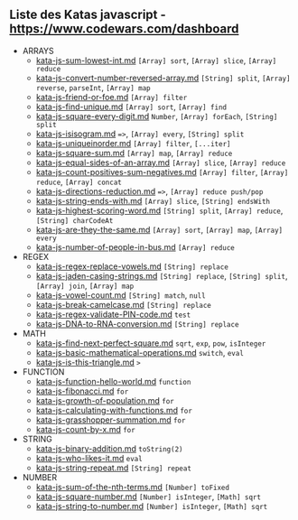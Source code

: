 ## Liste des Katas javascript - https://www.codewars.com/dashboard

* ARRAYS
  * [kata-js-sum-lowest-int.md](kata-js-sum-lowest-int.md) `[Array] sort`, `[Array] slice`, `[Array] reduce`
  * [kata-js-convert-number-reversed-array.md](kata-js-convert-number-reversed-array.md) `[String] split`, `[Array] reverse`, `parseInt`, `[Array] map`
  * [kata-js-friend-or-foe.md](kata-js-friend-or-foe.md) `[Array] filter`
  * [kata-js-find-unique.md](kata-js-find-unique.md) `[Array] sort`, `[Array] find`
  * [kata-js-square-every-digit.md](kata-js-square-every-digit.md) `Number`, `[Array] forEach`, `[String] split`
  * [kata-js-isisogram.md](kata-js-isisogram.md) `=>`, `[Array] every`, `[String] split`
  * [kata-js-uniqueinorder.md](kata-js-uniqueinorder.md) `[Array] filter`, `[...iter]`
  * [kata-js-square-sum.md](kata-js-square-sum.md) `[Array] map`, `[Array] reduce`
  * [kata-js-equal-sides-of-an-array.md](kata-js-equal-sides-of-an-array.md) `[Array] slice`, `[Array] reduce`
  * [kata-js-count-positives-sum-negatives.md](kata-js-count-positives-sum-negatives.md) `[Array] filter`, `[Array] reduce`, `[Array] concat`
  * [kata-js-directions-reduction.md](kata-js-directions-reduction.md) `=>`, `[Array] reduce push/pop`
  * [kata-js-string-ends-with.md](kata-js-string-ends-with.md) `[Array] slice`, `[String] endsWith`
  * [kata-js-highest-scoring-word.md](kata-js-highest-scoring-word.md) `[String] split`, `[Array] reduce`, `[String] charCodeAt`
  * [kata-js-are-they-the-same.md](kata-js-are-they-the-same.md) `[Array] sort`, `[Array] map`, `[Array] every`
  * [kata-js-number-of-people-in-bus.md](kata-js-number-of-people-in-bus.md) `[Array] reduce`
* REGEX
  * [kata-js-regex-replace-vowels.md](kata-js-regex-replace-vowels.md) `[String] replace`
  * [kata-js-jaden-casing-strings.md](kata-js-jaden-casing-strings.md) `[String] replace`, `[String] split`, `[Array] join`, `[Array] map`
  * [kata-js-vowel-count.md](kata-js-vowel-count.md) `[String] match`, `null`
  * [kata-js-break-camelcase.md](kata-js-break-camelcase.md) `[String] replace`
  * [kata-js-regex-validate-PIN-code.md](kata-js-regex-validate-PIN-code.md) `test`
  * [kata-js-DNA-to-RNA-conversion.md](kata-js-DNA-to-RNA-conversion.md) `[String] replace`
* MATH
  * [kata-js-find-next-perfect-square.md](kata-js-find-next-perfect-square.md) `sqrt`, `exp`, `pow`, `isInteger`
  * [kata-js-basic-mathematical-operations.md](kata-js-basic-mathematical-operations.md) `switch`, `eval`
  * [kata-js-is-this-triangle.md](kata-js-is-this-triangle.md) `>`
* FUNCTION
  * [kata-js-function-hello-world.md](kata-js-function-hello-world.md) `function`
  * [kata-js-fibonacci.md](kata-js-fibonacci.md) `for`
  * [kata-js-growth-of-population.md](kata-js-growth-of-population.md) `for`
  * [kata-js-calculating-with-functions.md](kata-js-calculating-with-functions.md) `for`
  * [kata-js-grasshopper-summation.md](kata-js-grasshopper-summation.md) `for`
  * [kata-js-count-by-x.md](kata-js-count-by-x.md) `for`
* STRING
  * [kata-js-binary-addition.md](kata-js-binary-addition.md) `toString(2)`
  * [kata-js-who-likes-it.md](kata-js-who-likes-it.md) `eval`
  * [kata-js-string-repeat.md](kata-js-string-repeat.md) `[String] repeat`
* NUMBER
  * [kata-js-sum-of-the-nth-terms.md](kata-js-sum-of-the-nth-terms.md) `[Number] toFixed`
  * [kata-js-square-number.md](kata-js-square-number.md) `[Number] isInteger`, `[Math] sqrt`
  * [kata-js-string-to-number.md](kata-js-string-to-number.md) `[Number] isInteger`, `[Math] sqrt`
  

  
